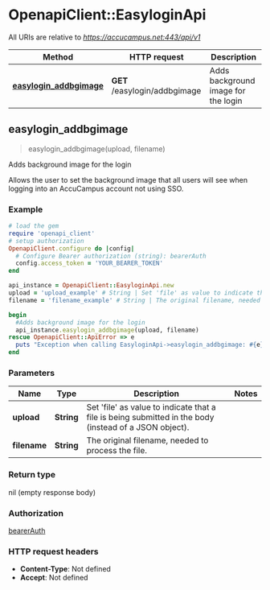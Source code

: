# OpenapiClient::EasyloginApi

All URIs are relative to *https://accucampus.net:443/api/v1*

Method | HTTP request | Description
------------- | ------------- | -------------
[**easylogin_addbgimage**](EasyloginApi.md#easylogin_addbgimage) | **GET** /easylogin/addbgimage | Adds background image for the login



## easylogin_addbgimage

> easylogin_addbgimage(upload, filename)

Adds background image for the login

Allows the user to set the background image that all users will see when logging into an AccuCampus account not using SSO.

### Example

```ruby
# load the gem
require 'openapi_client'
# setup authorization
OpenapiClient.configure do |config|
  # Configure Bearer authorization (string): bearerAuth
  config.access_token = 'YOUR_BEARER_TOKEN'
end

api_instance = OpenapiClient::EasyloginApi.new
upload = 'upload_example' # String | Set 'file' as value to indicate that a file is being submitted in the body (instead of a JSON object).
filename = 'filename_example' # String | The original filename, needed to process the file.

begin
  #Adds background image for the login
  api_instance.easylogin_addbgimage(upload, filename)
rescue OpenapiClient::ApiError => e
  puts "Exception when calling EasyloginApi->easylogin_addbgimage: #{e}"
end
```

### Parameters


Name | Type | Description  | Notes
------------- | ------------- | ------------- | -------------
 **upload** | **String**| Set &#39;file&#39; as value to indicate that a file is being submitted in the body (instead of a JSON object). | 
 **filename** | **String**| The original filename, needed to process the file. | 

### Return type

nil (empty response body)

### Authorization

[bearerAuth](../README.md#bearerAuth)

### HTTP request headers

- **Content-Type**: Not defined
- **Accept**: Not defined

